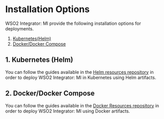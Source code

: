 # Installation Options

WSO2 Integrator: MI provide the following installation options for deployments.

1. [Kubernetes(Helm)](#1-kubernetes-helm)
2. [Docker/Docker Compose](#2-dockerdocker-compose)

## 1. Kubernetes (Helm)

You can follow the guides available in the [Helm resources repository](https://github.com/wso2/helm-mi.git) in order to deploy WSO2 Integrator: MI in Kubernetes using Helm artifacts.

## 2. Docker/Docker Compose

You can follow the guides available in the [Docker Resources repository](https://github.com/wso2/docker-ei/tree/4.2.x) in order to deploy WSO2 Integrator: MI using Docker artifacts.
